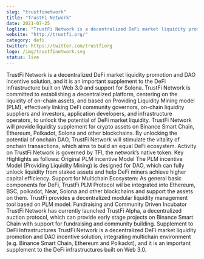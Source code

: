 ```yaml
---
slug: "trustfinetwork"
title: "TrustFi Network"
date: 2021-07-25
logline: "TrustFi Network is a decentralized DeFi market liquidity promotion and DAO incentive solution built on web 3.0 and support for Solona, centering on the liquidity of on-chain assets, to unlock the potential of DeFi market liquidity."
website: "http://trustfi.org/"
category: defi
twitter: https://twitter.com/trustfiorg
logo: /img/trustfinetwork.svg
status: live
---
```


TrustFi Network is a decentralized DeFi market liquidity promotion and DAO incentive solution, and it is an important supplement to the DeFi infrastructure built on Web 3.0 and support for Solona.
TrustFi Network is committed to establishing a decentralized platform, centering on the liquidity of on-chain assets, and based on Providing Liquidity Mining model (PLM), effectively linking DeFi community governors, on-chain liquidity suppliers and investors, application developers, and infrastructure operators, to unlock the potential of DeFi market liquidity.
TrustFi Network will provide liquidity supplement for crypto assets on Binance Smart Chain, Ethereum, Polkadot, Solona and other blockchains. By unlocking the potential of onchain DAO, TrustFi Network will stimulate the vitality of onchain transactions, which aims to build an equal DeFi ecosystem. Activity on TrustFi Network is governed by TFI, the network’s native token.
Key Highlights as follows:
Original PLM incentive Model
The PLM incentive Model (Providing Liquidity Mining) is designed for DAO, which can fully unlock liquidity from staked assets and help DeFi miners achieve higher capital efficiency.
Support for Multichain Ecosystem:
As general basic components for DeFi, TrustFi PLM Protocol wil be integrated into Ethereum, BSC, polkadot, Near, Solona and other blockchains and support the assets on them. TrustFi provides a decentralized modular liquidity management tool based on PLM model.
Fundraising and Community Driven Incubator
TrustFi Network has currently launched TrustFi Alpha, a decentralized auction protocol, which can provide early stage projects on Binance Smart Chain with support for fundraising and community building.
Supplement to DeFi Infrastructures
TrustFi Network is a decentralized DeFi market liquidity promotion and DAO incentive solution, integrating multichain environment (e.g. Binance Smart Chain, Ethereum and Polkadot), and it is an important supplement to the DeFi infrastructures built on Web 3.0.